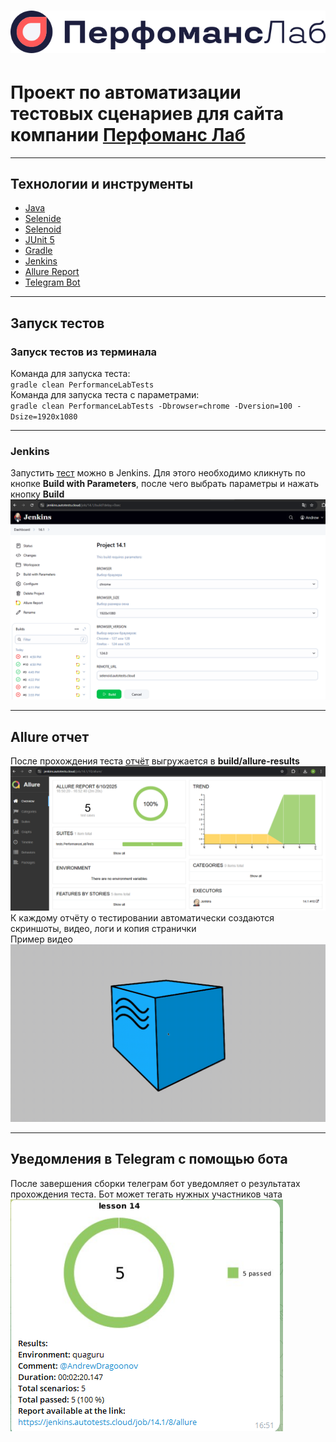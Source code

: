 # ![Logo](media/icon/perfomans-Lab-logotip.svg)
# Проект по автоматизации тестовых сценариев для сайта компании [Перфоманс Лаб](https://www.performance-lab.ru/)
---

## Технологии и инструменты

- [Java](https://www.java.com/ru/)
- [Selenide](https://ru.selenide.org/)
- [Selenoid](https://github.com/aerokube/selenoid)
- [JUnit 5](https://junit.org/junit5/)
- [Gradle](https://gradle.org/)
- [Jenkins](https://www.jenkins.io/)
- [Allure Report](https://allurereport.org/)
- [Telegram Bot](https://core.telegram.org/bots/api)

---

## Запуск тестов

### Запуск тестов из терминала

Команда для запуска теста:  
`gradle clean PerformanceLabTests`  
Команда для запуска теста с параметрами:  
`gradle clean PerformanceLabTests -Dbrowser=chrome -Dversion=100 -Dsize=1920x1080`

---

### Jenkins

Запустить [тест](https://jenkins.autotests.cloud/job/14.1/) можно в Jenkins.
Для этого необходимо кликнуть по кнопке **Build with Parameters**, после чего
выбрать параметры и нажать кнопку **Build**
<img src="media/report_media/jenkins_build.png" />

---

## Allure отчет

После прохождения
теста [отчёт](https://jenkins.autotests.cloud/job/14.1/10/allure/) выгружается в
**build/allure-results**
<img src="media/report_media/allure_report.png" />
К каждому отчёту о тестировании автоматически создаются скриншоты, видео, логи и
копия странички  
Пример
видео <img src="media/report_media/video_report.gif" />

---

## Уведомления в Telegram с помощью бота

После завершения сборки телеграм бот уведомляет о результатах прохождения теста.
Бот может тегать нужных участников чата  
<img src="media/report_media/tg_report.png"/>